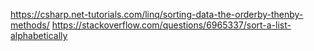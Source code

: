 https://csharp.net-tutorials.com/linq/sorting-data-the-orderby-thenby-methods/
https://stackoverflow.com/questions/6965337/sort-a-list-alphabetically